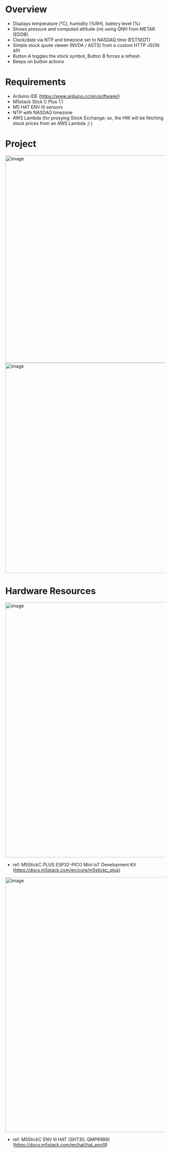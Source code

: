 # Overview
- Displays temperature (°C), humidity (%RH), battery level (%)
- Shows pressure and computed altitude (m) using QNH from METAR (EDDB)
- Clock/date via NTP and timezone set to NASDAQ time (EST5EDT)
- Simple stock quote viewer (NVDA / ASTS) from a custom HTTP JSON API
- Button A toggles the stock symbol, Button B forces a refresh
- Beeps on button actions
    
# Requirements

- Arduino IDE (https://www.arduino.cc/en/software/)
- M5stack Stick C Plus 1.1
- M5 HAT ENV III sensors
- NTP with NASDAQ timezone
- AWS Lambda (for proxying Stock Exchange; so, the HW will be fetching stock prices from an AWS Lambda ;) )

# Project

<img width="880" height="651" alt="image" src="https://github.com/user-attachments/assets/e70a48cd-8aa9-4bb5-9793-2bee3255edf4" />


<img width="880" height="660" alt="image" src="https://github.com/user-attachments/assets/12e84a29-deae-4689-af71-b3568de80df1" />

# Hardware Resources

<img width="800" height="800" alt="image" src="https://github.com/user-attachments/assets/7cc8add7-7bf6-490a-9e3c-4833bcbe3408" />

- ref: M5StickC PLUS ESP32-PICO Mini IoT Development Kit (https://docs.m5stack.com/en/core/m5stickc_plus)

<img width="800" height="800" alt="image" src="https://github.com/user-attachments/assets/c699f97c-ee1c-4496-bd90-0b499fb73d7a" />

- ref: M5StickC ENV III HAT (SHT30, QMP6988) (https://docs.m5stack.com/en/hat/hat_envIII)

